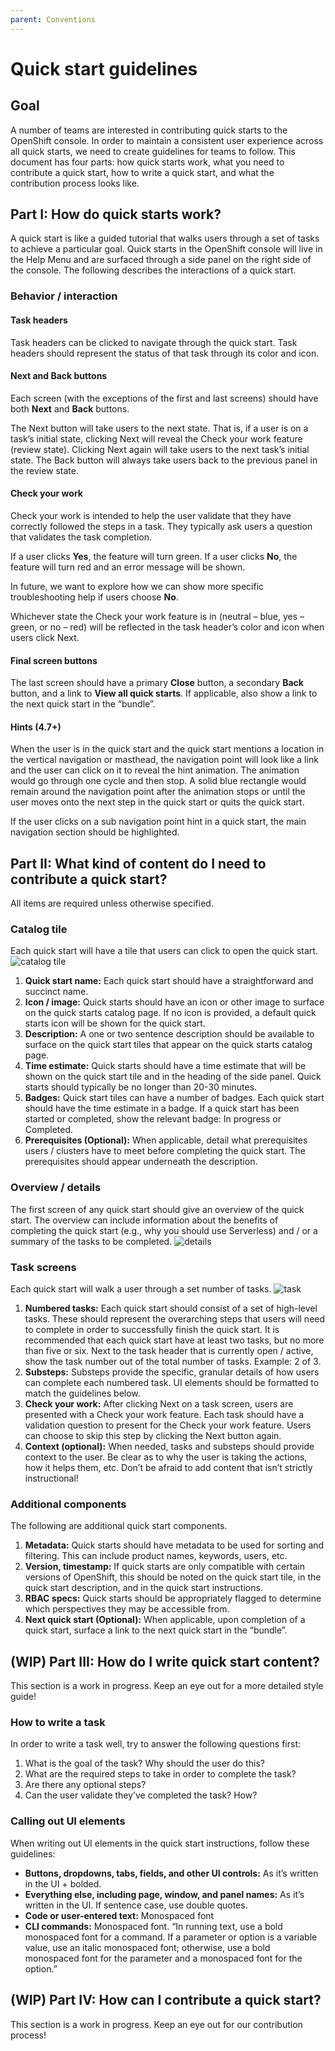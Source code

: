 ```yaml
---
parent: Conventions
---
```


# Quick start guidelines

## Goal
A number of teams are interested in contributing quick starts to the OpenShift console. In order to maintain a consistent user experience across all quick starts, we need to create guidelines for teams to follow. This document has four parts: how quick starts work, what you need to contribute a quick start, how to write a quick start, and what the contribution process looks like.

## Part I: How do quick starts work?
A quick start is like a guided tutorial that walks users through a set of tasks to achieve a particular goal. Quick starts in the OpenShift console will live in the Help Menu and are surfaced through a side panel on the right side of the console. The following describes the interactions of a quick start.

### Behavior / interaction

#### Task headers
Task headers can be clicked to navigate through the quick start. Task headers should represent the status of that task through its color and icon.

#### Next and Back buttons
Each screen (with the exceptions of the first and last screens) should have both **Next** and **Back** buttons.

The Next button will take users to the next state. That is, if a user is on a task’s initial state, clicking Next will reveal the Check your work feature (review state). Clicking Next again will take users to the next task’s initial state. The Back button will always take users back to the previous panel in the review state.

#### Check your work
Check your work is intended to help the user validate that they have correctly followed the steps in a task. They typically ask users a question that validates the task completion.

If a user clicks **Yes**, the feature will turn green. If a user clicks **No**, the feature will turn red and an error message will be shown.

In future, we want to explore how we can show more specific troubleshooting help if users choose **No**.

Whichever state the Check your work feature is in (neutral – blue, yes – green, or no – red) will be reflected in the task header’s color and icon when users click Next.

#### Final screen buttons
The last screen should have a primary **Close** button, a secondary **Back** button, and a link to **View all quick starts**. If applicable, also show a link to the next quick start in the “bundle”.

#### Hints (4.7+)
When the user is in the quick start and the quick start mentions a location in the vertical navigation or masthead, the navigation point will look like a link and the user can click on it to reveal the hint animation. The animation would go through one cycle and then stop. A solid blue rectangle would remain around the navigation point after the animation stops or until the user moves onto the next step in the quick start or quits the quick start.

If the user clicks on a sub navigation point hint in a quick start, the main navigation section should be highlighted.

## Part II: What kind of content do I need to contribute a quick start?
All items are required unless otherwise specified.

### Catalog tile
Each quick start will have a tile that users can click to open the quick start.
![catalog tile](../images/qs-tile.png)
1. **Quick start name:** Each quick start should have a straightforward and succinct name.
2. **Icon / image:** Quick starts should have an icon or other image to surface on the quick starts catalog page. If no icon is provided, a default quick starts icon will be shown for the quick start.
3. **Description:** A one or two sentence description should be available to surface on the quick start tiles that appear on the quick starts catalog page.
4. **Time estimate:** Quick starts should have a time estimate that will be shown on the quick start tile and in the heading of the side panel. Quick starts should typically be no longer than 20-30 minutes.
5. **Badges:** Quick start tiles can have a number of badges. Each quick start should have the time estimate in a badge. If a quick start has been started or completed, show the relevant badge: In progress or Completed.
6. **Prerequisites (Optional):** When applicable, detail what prerequisites users / clusters have to meet before completing the quick start. The prerequisites should appear underneath the description.

### Overview / details
The first screen of any quick start should give an overview of the quick start. The overview can include information about the benefits of completing the quick start (e.g., why you should use Serverless) and / or a summary of the tasks to be completed.
![details](../images/qs-details.png)

### Task screens
Each quick start will walk a user through a set number of tasks.
![task](../images/qs-task.png)
1. **Numbered tasks:** Each quick start should consist of a set of high-level tasks. These should represent the overarching steps that users will need to complete in order to successfully finish the quick start. It is recommended that each quick start have at least two tasks, but no more than five or six. Next to the task header that is currently open / active, show the task number out of the total number of tasks. Example: 2 of 3.
2. **Substeps:** Substeps provide the specific, granular details of how users can complete each numbered task. UI elements should be formatted to match the guidelines below.
3. **Check your work:** After clicking Next on a task screen, users are presented with a Check your work feature. Each task should have a validation question to present for the Check your work feature. Users can choose to skip this step by clicking the Next button again.
4. **Context (optional):** When needed, tasks and substeps should provide context to the user. Be clear as to why the user is taking the actions, how it helps them, etc. Don’t be afraid to add content that isn’t strictly instructional!

### Additional components
The following are additional quick start components.
1. **Metadata:** Quick starts should have metadata to be used for sorting and filtering. This can include product names, keywords, users, etc.
2. **Version, timestamp:** If quick starts are only compatible with certain versions of OpenShift, this should be noted on the quick start tile, in the quick start description, and in the quick start instructions.
3. **RBAC specs:** Quick starts should be appropriately flagged to determine which perspectives they may be accessible from.
4. **Next quick start (Optional):** When applicable, upon completion of a quick start, surface a link to the next quick start in the “bundle”.

## (WIP) Part III: How do I write quick start content?
This section is a work in progress. Keep an eye out for a more detailed style guide!

### How to write a task
In order to write a task well, try to answer the following questions first:
1. What is the goal of the task? Why should the user do this?
2. What are the required steps to take in order to complete the task?
3. Are there any optional steps?
4. Can the user validate they’ve completed the task? How?

### Calling out UI elements
When writing out UI elements in the quick start instructions, follow these guidelines:

* **Buttons, dropdowns, tabs, fields, and other UI controls:** As it’s written in the UI + bolded.
* **Everything else, including page, window, and panel names:** As it’s written in the UI. If sentence case, use double quotes.
* **Code or user-entered text:** Monospaced font
* **CLI commands:** Monospaced font. “In running text, use a bold monospaced font for a command. If a parameter or option is a variable value, use an italic monospaced font; otherwise, use a bold monospaced font for the parameter and a monospaced font for the option.”

## (WIP) Part IV: How can I contribute a quick start?
This section is a work in progress. Keep an eye out for our contribution process!
